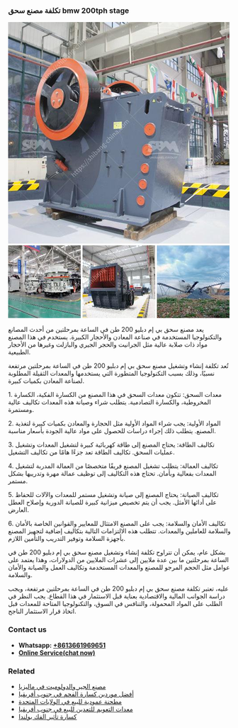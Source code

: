 <h3>تكلفة مصنع سحق bmw 200tph stage</h3><img src='1701850796.jpg' alt=''><p>يعد مصنع سحق بي إم دبليو 200 طن في الساعة بمرحلتين من أحدث المصانع والتكنولوجيا المستخدمة في صناعة المعادن والأحجار الكبيرة. يستخدم في هذا المصنع مواد ذات صلابة عالية مثل الجرانيت والحجر الجيري والبازلت وغيرها من الأحجار الطبيعية.</p><p>تُعد تكلفة إنشاء وتشغيل مصنع سحق بي إم دبليو 200 طن في الساعة بمرحلتين مرتفعة نسبيًا، وذلك بسبب التكنولوجيا المتطورة التي يستخدمها والمعدات الثقيلة المطلوبة لصناعة المعادن بكميات كبيرة.</p><p>1. معدات السحق: تتكون معدات السحق في هذا المصنع من الكسارة الفكية، الكسارة المخروطية، والكسارة التصادمية. يتطلب شراء وصيانة هذه المعدات تكاليف عالية ومستمرة.</p><p>2. المواد الأولية: يجب شراء المواد الأولية مثل الحجارة والمعادن بكميات كبيرة لتغذية المصنع. يتطلب ذلك إجراء دراسات للحصول على مواد عالية الجودة بأسعار مناسبة.</p><p>3. تكاليف الطاقة: يحتاج المصنع إلى طاقة كهربائية كبيرة لتشغيل المعدات وتشغيل عمليات السحق. تكاليف الطاقة تعد جزءًا هامًا من تكاليف التشغيل.</p><p>4. تكاليف العمالة: يتطلب تشغيل المصنع فريقًا متخصصًا من العمالة المدربة لتشغيل المعدات بفعالية وبأمان. تحتاج هذه التكاليف إلى توظيف عمالة مهرة وتدريبها بشكل مستمر.</p><p>5. تكاليف الصيانة: يحتاج المصنع إلى صيانة وتشغيل مستمر للمعدات والآلات للحفاظ على أدائها الأمثل. يجب أن يتم تخصيص ميزانية كبيرة للصيانة الدورية وإصلاح العطل العارض.</p><p>6. تكاليف الأمان والسلامة: يجب على المصنع الامتثال للمعايير والقوانين الخاصة بالأمان والسلامة للعاملين والمعدات. تتطلب هذه الالتزامات التالية بتكاليف إضافية لتجهيز المصنع بأجهزة السلامة وتوفير التدريب والتأمين اللازم.</p><p>بشكل عام، يمكن أن تتراوح تكلفة إنشاء وتشغيل مصنع سحق بي إم دبليو 200 طن في الساعة بمرحلتين ما بين عدة ملايين إلى عشرات الملايين من الدولارات، وهذا يعتمد على عوامل مثل الحجم المرجو للمصنع والمعدات المستخدمة وتكاليف العمل والصيانة والأمان والسلامة.</p><p>عليه، تعتبر تكلفة مصنع سحق بي إم دبليو 200 طن في الساعة بمرحلتين مرتفعة، ويجب دراسة الجوانب المالية والاقتصادية بعناية قبل الاستثمار في هذا القطاع. يجب النظر في الطلب على المواد المحمولة، والتنافس في السوق، والتكنولوجيا المتاحة للمعدات قبل اتخاذ قرار الاستثمار الناجح.</p><h3>Contact us</h3><ul><li><strong>Whatsapp:&nbsp;<a href="https://wa.me/8613661969651">+8613661969651</a></strong></li><li><a href="https://swt.shibang-china.com/?git&amp;zhl&amp;تكلفة مصنع سحق bmw 200tph stage"><strong>Online Service(chat now)</strong></a></li></ul><h3>Related</h3><ul><li><a href='مصنع الجير والدولوميت في ماليزيا.md'>مصنع الجير والدولوميت في ماليزيا</a></li><li><a href='أفضل موردين كسارة الفحم في جنوب أفريقيا.md'>أفضل موردين كسارة الفحم في جنوب أفريقيا</a></li><li><a href='مطحنة عمودية للبيع في الولايات المتحدة.md'>مطحنة عمودية للبيع في الولايات المتحدة</a></li><li><a href='معدات التعويم للتعدين للبيع في جنوب أفريقيا.md'>معدات التعويم للتعدين للبيع في جنوب أفريقيا</a></li><li><a href='كسارة تأثير الفك بولندا.md'>كسارة تأثير الفك بولندا</a></li></ul>